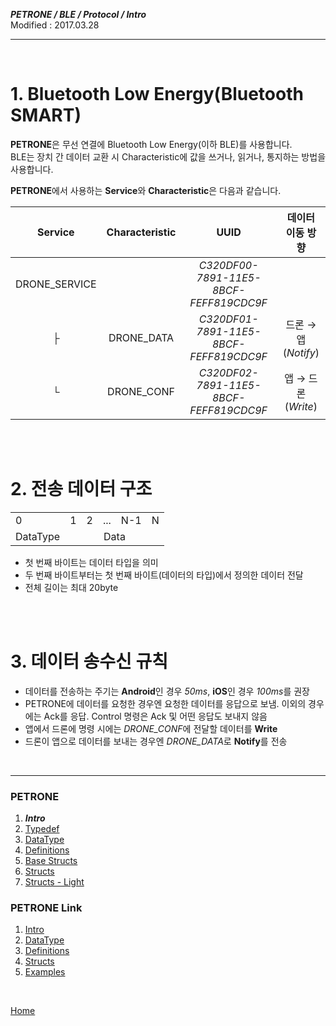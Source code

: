 ***PETRONE / BLE / Protocol / Intro***<br>
Modified : 2017.03.28

---

<br>

# 1. Bluetooth Low Energy(Bluetooth SMART)

**PETRONE**은 무선 연결에 Bluetooth Low Energy(이하 BLE)를 사용합니다.<br>
BLE는 장치 간 데이터 교환 시 Characteristic에 값을 쓰거나, 읽거나, 통지하는 방법을 사용합니다.

**PETRONE**에서 사용하는 **Service**와 **Characteristic**은 다음과 같습니다.

| Service | Characteristic | UUID | 데이터 이동 방향 |
|:--------------:|:--------------:|:--------------------------------------:|:---------------------:|
| DRONE_SERVICE | | *C320DF00-7891-11E5-8BCF-FEFF819CDC9F* | |
| ├ | DRONE_DATA | *C320DF01-7891-11E5-8BCF-FEFF819CDC9F* | 드론 → 앱 (*Notify*) |
| └ | DRONE_CONF | *C320DF02-7891-11E5-8BCF-FEFF819CDC9F* | 앱 → 드론 (*Write*) |

<br>
<br>

# 2. 전송 데이터 구조
<table>
    <tr>
        <td>0</td>
        <td>1</td>
        <td>2</td>
        <td>...</td>
        <td>N-1</td>
        <td>N</td>
    </tr>
    <tr>
        <td><div align="center">DataType</div></td>
        <td colspan="5"><div align="center">Data</div></td>
    </tr>
</table>

- 첫 번째 바이트는 데이터 타입을 의미
- 두 번째 바이트부터는 첫 번째 바이트(데이터의 타입)에서 정의한 데이터 전달
- 전체 길이는 최대 20byte

<br>
<br>

# 3. 데이터 송수신 규칙

- 데이터를 전송하는 주기는 **Android**인 경우 *50ms*, **iOS**인 경우 *100ms*를 권장
- PETRONE에 데이터를 요청한 경우엔 요청한 데이터를 응답으로 보냄. 이외의 경우에는 Ack를 응답. Control 명령은 Ack 및 어떤 응답도 보내지 않음
- 앱에서 드론에 명령 시에는 *DRONE_CONF*에 전달할 데이터를 **Write**
- 드론이 앱으로 데이터를 보내는 경우엔 *DRONE_DATA*로 **Notify**를 전송



<br>

---

### PETRONE

1. ***Intro***
2. [Typedef](typedef.md)
3. [DataType](datatype.md)
4. [Definitions](definitions.md)
5. [Base Structs](base_structs.md)
6. [Structs](structs.md)
7. [Structs - Light](structs_light.md)


### PETRONE Link

1. [Intro](link/intro.md)
2. [DataType](link/datatype.md)
3. [Definitions](link/definitions.md)
4. [Structs](link/structs.md)
5. [Examples](link/examples.md)

<br>

[Home](../../README.md)

